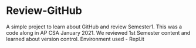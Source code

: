 # Review-GitHub
A simple project to learn about GitHub and review Semester1. This was a code along in AP CSA January 2021. We reviewed 1st Semester content and learned about version control.
Environment used - Repl.it
